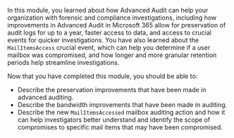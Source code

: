 In this module, you learned about how Advanced Audit can help your organization with forensic and compliance investigations, including how improvements in Advanced Audit in Microsoft 365 allow for preservation of audit logs for up to a year, faster access to data, and access to crucial events for quicker investigations.  You have also learned about the `MailItemsAccess` crucial event, which can help you determine if a user mailbox was compromised, and how longer and more granular retention periods help streamline investigations.

Now that you have completed this module, you should be able to:

- Describe the preservation improvements that have been made in advanced auditing.
- Describe the bandwidth improvements that have been made in auditing.
- Describe the new `MailItemsAccessed` mailbox auditing action and how it can help investigators better understand and identify the scope of compromises to specific mail items that may have been compromised.
